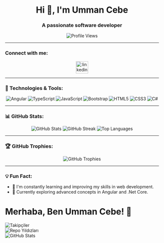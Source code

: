 <h1 align="center">Hi 👋, I'm Umman Cebe</h1>
<h3 align="center">A passionate software developer</h3>

<p align="center">
  <img src="https://komarev.com/ghpvc/?username=UmmanCebe&label=Profile%20views&color=0e75b6&style=flat" alt="Profile Views" />
</p>

---

### Connect with me:

<p align="center">
  <a href="https://www.linkedin.com/in/ummancebe/" target="_blank">
    <img src="https://cdn.jsdelivr.net/npm/simple-icons@3.0.1/icons/linkedin.svg" alt="linkedin" height="40" />
  </a>
</p>


---

### 🚀 Technologies & Tools:

<p align="center">
  <img src="https://img.shields.io/badge/Angular-DD0031?style=for-the-badge&logo=angular&logoColor=white" alt="Angular" />
  <img src="https://img.shields.io/badge/TypeScript-3178C6?style=for-the-badge&logo=typescript&logoColor=white" alt="TypeScript" />
  <img src="https://img.shields.io/badge/JavaScript-F7DF1E?style=for-the-badge&logo=javascript&logoColor=black" alt="JavaScript" />
  <img src="https://img.shields.io/badge/Bootstrap-7952B3?style=for-the-badge&logo=bootstrap&logoColor=white" alt="Bootstrap" />
  <img src="https://img.shields.io/badge/HTML5-E34F26?style=for-the-badge&logo=html5&logoColor=white" alt="HTML5" />
  <img src="https://img.shields.io/badge/CSS3-1572B6?style=for-the-badge&logo=css3&logoColor=white" alt="CSS3" />
  <img src="https://img.shields.io/badge/CSharp-239120?style=for-the-badge&logo=c-sharp&logoColor=white" alt="C#" />
</p>


---

### 📊 GitHub Stats:

<p align="center">
  <img src="https://github-readme-stats.vercel.app/api?username=UmmanCebe&show_icons=true&theme=radical" alt="GitHub Stats" />
  <img src="https://github-readme-streak-stats.herokuapp.com/?user=UmmanCebe&theme=radical" alt="GitHub Streak" />
  <img src="https://github-readme-stats.vercel.app/api/top-langs/?username=UmmanCebe&layout=compact&theme=radical" alt="Top Languages" />
</p>

---

### 🏆 GitHub Trophies:

<p align="center">
  <img src="https://github-profile-trophy.vercel.app/?username=UmmanCebe&theme=dracula" alt="GitHub Trophies" />
</p>

---

### 💡 Fun Fact:
- 🎯 I'm constantly learning and improving my skills in web development.
- 🌱 Currently exploring advanced concepts in Angular and .Net Core.



# Merhaba, Ben Umman Cebe! 👋  
![Takipçiler](https://img.shields.io/github/followers/username?label=Takipçi&style=social)  
![Repo Yıldızları](https://img.shields.io/github/stars/username?style=social)  
![GitHub Stats](https://github-readme-stats.vercel.app/api?username=yourusername&show_icons=true&theme=radical)  

